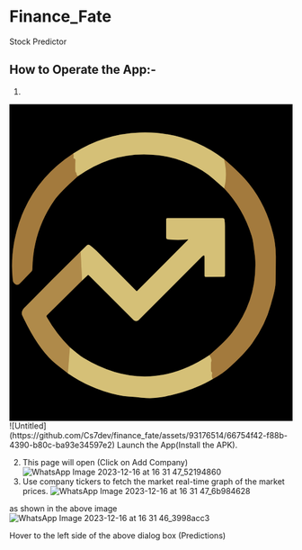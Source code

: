 # Finance_Fate

Stock Predictor

## How to Operate the App:-
1. <?xml version="1.0" encoding="UTF-8" standalone="no"?>
<!DOCTYPE svg PUBLIC "-//W3C//DTD SVG 1.1//EN" "http://www.w3.org/Graphics/SVG/1.1/DTD/svg11.dtd">
<svg xmlns="http://www.w3.org/2000/svg" version="1.1" viewBox="0.00 0.00 145.00 162.00">
<g stroke-width="2.00" fill="none" stroke-linecap="butt">
<path stroke="#523d1f" vector-effect="non-scaling-stroke" d="
  M 32.73 25.14
  Q 8.59 40.92 2.75 68.89
  Q 0.57 79.36 1.73 89.99
  Q 1.86 91.26 2.94 91.99
  Q 4.18 92.84 5.23 91.76
  L 11.24 85.61
  Q 11.74 85.10 11.75 84.39
  Q 12.00 65.10 22.85 49.34
  Q 25.74 45.15 35.06 36.85"
/>
<path stroke="#6b603c" vector-effect="non-scaling-stroke" d="
  M 35.06 36.85
  Q 53.88 23.36 76.41 26.11
  Q 82.91 26.90 89.29 29.38
  Q 96.04 32.00 101.19 35.57
  Q 103.36 37.07 110.00 43.08"
/>
<path stroke="#523d1f" vector-effect="non-scaling-stroke" d="
  M 110.00 43.08
  Q 119.63 53.22 124.03 67.25
  Q 124.65 69.25 124.84 70.93
  C 125.19 74.01 125.83 77.01 125.94 80.09
  Q 126.64 100.55 114.08 116.84
  Q 110.49 121.49 102.44 128.30"
/>
<path stroke="#6b603c" vector-effect="non-scaling-stroke" d="
  M 102.44 128.30
  Q 70.61 149.48 37.80 129.69
  Q 35.96 128.58 31.00 124.37"
/>
<path stroke="#584525" vector-effect="non-scaling-stroke" d="
  M 31.00 124.37
  Q 24.26 117.85 19.05 108.77
  Q 18.80 108.32 19.16 107.96
  L 37.18 90.17"
/>
<path stroke="#6b603c" vector-effect="non-scaling-stroke" d="
  M 37.18 90.17
  L 40.00 87.51
  Q 40.35 87.18 40.69 87.52
  L 63.62 110.41
  A 1.80 1.80 0.0 0 0 66.16 110.41
  L 98.79 77.78
  Q 99.94 76.62 99.94 78.26
  L 99.95 87.74
  Q 99.95 88.29 100.49 88.29
  L 109.77 88.27
  A 0.60 0.60 0.0 0 0 110.37 87.67
  Q 110.39 75.47 110.36 62.27
  Q 110.35 60.71 110.15 59.12
  A 0.96 0.95 -3.4 0 0 109.20 58.28
  L 80.89 58.24
  Q 80.27 58.24 80.27 58.86
  L 80.27 68.12
  A 1.00 0.99 -86.8 0 0 81.15 69.11
  Q 86.25 69.70 91.31 69.13
  Q 91.77 69.08 91.44 69.40
  L 65.54 95.39
  Q 65.19 95.74 64.85 95.39
  Q 54.38 84.83 44.53 74.98
  Q 42.96 73.41 41.21 72.13
  Q 40.38 71.52 39.63 72.24
  L 36.45 75.33"
/>
<path stroke="#584525" vector-effect="non-scaling-stroke" d="
  M 36.45 75.33
  Q 21.81 89.72 7.46 104.28
  Q 6.74 105.01 6.47 105.97
  Q 6.16 107.11 6.58 108.01
  Q 13.87 123.66 21.98 131.28
  Q 23.76 132.95 29.98 137.64"
/>
<path stroke="#6b603c" vector-effect="non-scaling-stroke" d="
  M 29.98 137.64
  Q 41.39 145.55 55.38 148.70
  Q 58.44 149.38 61.59 149.57
  Q 64.67 149.74 67.92 150.11
  Q 72.82 150.65 77.06 149.92
  C 86.62 148.28 95.69 145.48 104.10 140.55"
/>
<path stroke="#523d1f" vector-effect="non-scaling-stroke" d="
  M 104.10 140.55
  Q 109.24 137.89 113.42 133.93
  C 117.27 130.28 121.32 126.43 124.35 122.18
  Q 131.19 112.60 133.86 102.57
  C 134.84 98.91 136.20 94.88 136.30 91.10
  Q 136.40 87.07 136.44 78.07
  Q 136.46 72.29 135.15 66.77
  Q 131.59 51.81 122.77 40.77
  Q 118.51 35.43 109.93 28.13"
/>
<path stroke="#6b603c" vector-effect="non-scaling-stroke" d="
  M 109.93 28.13
  Q 90.83 13.66 66.75 14.51
  Q 48.33 15.15 32.73 25.14"
/>
<path stroke="#bc9d5a" vector-effect="non-scaling-stroke" d="
  M 109.93 28.13
  Q 111.86 36.13 110.00 43.08"
/>
<path stroke="#bc9d5a" vector-effect="non-scaling-stroke" d="
  M 35.06 36.85
  Q 34.29 36.40 34.33 35.61
  Q 34.35 35.17 34.02 34.90
  Q 33.73 34.67 33.72 34.26
  Q 33.65 31.50 33.75 28.60
  Q 33.77 28.20 33.49 27.94
  Q 33.42 27.87 33.32 27.87
  Q 32.72 27.91 32.81 27.25
  Q 32.96 26.25 32.73 25.14"
/>
<path stroke="#bc9d5a" vector-effect="non-scaling-stroke" d="
  M 104.10 140.55
  Q 103.41 139.12 103.77 137.85
  Q 103.88 137.47 103.70 137.12
  Q 103.62 136.98 103.49 136.90
  Q 103.22 136.73 103.22 136.42
  L 103.22 132.45
  Q 103.22 132.05 103.35 131.68
  Q 103.75 130.44 102.44 128.30"
/>
<path stroke="#c2a561" vector-effect="non-scaling-stroke" d="
  M 31.00 124.37
  L 29.98 137.64"
/>
<path stroke="#c2a561" vector-effect="non-scaling-stroke" d="
  M 37.18 90.17
  L 36.45 75.33"
/>
</g>
<path fill="#000000" d="
  M 0.00 0.00
  L 145.00 0.00
  L 145.00 162.00
  L 0.00 162.00
  L 0.00 0.00
  Z
  M 32.73 25.14
  Q 8.59 40.92 2.75 68.89
  Q 0.57 79.36 1.73 89.99
  Q 1.86 91.26 2.94 91.99
  Q 4.18 92.84 5.23 91.76
  L 11.24 85.61
  Q 11.74 85.10 11.75 84.39
  Q 12.00 65.10 22.85 49.34
  Q 25.74 45.15 35.06 36.85
  Q 53.88 23.36 76.41 26.11
  Q 82.91 26.90 89.29 29.38
  Q 96.04 32.00 101.19 35.57
  Q 103.36 37.07 110.00 43.08
  Q 119.63 53.22 124.03 67.25
  Q 124.65 69.25 124.84 70.93
  C 125.19 74.01 125.83 77.01 125.94 80.09
  Q 126.64 100.55 114.08 116.84
  Q 110.49 121.49 102.44 128.30
  Q 70.61 149.48 37.80 129.69
  Q 35.96 128.58 31.00 124.37
  Q 24.26 117.85 19.05 108.77
  Q 18.80 108.32 19.16 107.96
  L 37.18 90.17
  L 40.00 87.51
  Q 40.35 87.18 40.69 87.52
  L 63.62 110.41
  A 1.80 1.80 0.0 0 0 66.16 110.41
  L 98.79 77.78
  Q 99.94 76.62 99.94 78.26
  L 99.95 87.74
  Q 99.95 88.29 100.49 88.29
  L 109.77 88.27
  A 0.60 0.60 0.0 0 0 110.37 87.67
  Q 110.39 75.47 110.36 62.27
  Q 110.35 60.71 110.15 59.12
  A 0.96 0.95 -3.4 0 0 109.20 58.28
  L 80.89 58.24
  Q 80.27 58.24 80.27 58.86
  L 80.27 68.12
  A 1.00 0.99 -86.8 0 0 81.15 69.11
  Q 86.25 69.70 91.31 69.13
  Q 91.77 69.08 91.44 69.40
  L 65.54 95.39
  Q 65.19 95.74 64.85 95.39
  Q 54.38 84.83 44.53 74.98
  Q 42.96 73.41 41.21 72.13
  Q 40.38 71.52 39.63 72.24
  L 36.45 75.33
  Q 21.81 89.72 7.46 104.28
  Q 6.74 105.01 6.47 105.97
  Q 6.16 107.11 6.58 108.01
  Q 13.87 123.66 21.98 131.28
  Q 23.76 132.95 29.98 137.64
  Q 41.39 145.55 55.38 148.70
  Q 58.44 149.38 61.59 149.57
  Q 64.67 149.74 67.92 150.11
  Q 72.82 150.65 77.06 149.92
  C 86.62 148.28 95.69 145.48 104.10 140.55
  Q 109.24 137.89 113.42 133.93
  C 117.27 130.28 121.32 126.43 124.35 122.18
  Q 131.19 112.60 133.86 102.57
  C 134.84 98.91 136.20 94.88 136.30 91.10
  Q 136.40 87.07 136.44 78.07
  Q 136.46 72.29 135.15 66.77
  Q 131.59 51.81 122.77 40.77
  Q 118.51 35.43 109.93 28.13
  Q 90.83 13.66 66.75 14.51
  Q 48.33 15.15 32.73 25.14
  Z"
/>
<path fill="#d5c077" d="
  M 109.93 28.13
  Q 111.86 36.13 110.00 43.08
  Q 103.36 37.07 101.19 35.57
  Q 96.04 32.00 89.29 29.38
  Q 82.91 26.90 76.41 26.11
  Q 53.88 23.36 35.06 36.85
  Q 34.29 36.40 34.33 35.61
  Q 34.35 35.17 34.02 34.90
  Q 33.73 34.67 33.72 34.26
  Q 33.65 31.50 33.75 28.60
  Q 33.77 28.20 33.49 27.94
  Q 33.42 27.87 33.32 27.87
  Q 32.72 27.91 32.81 27.25
  Q 32.96 26.25 32.73 25.14
  Q 48.33 15.15 66.75 14.51
  Q 90.83 13.66 109.93 28.13
  Z"
/>
<path fill="#a37a3d" d="
  M 32.73 25.14
  Q 32.96 26.25 32.81 27.25
  Q 32.72 27.91 33.32 27.87
  Q 33.42 27.87 33.49 27.94
  Q 33.77 28.20 33.75 28.60
  Q 33.65 31.50 33.72 34.26
  Q 33.73 34.67 34.02 34.90
  Q 34.35 35.17 34.33 35.61
  Q 34.29 36.40 35.06 36.85
  Q 25.74 45.15 22.85 49.34
  Q 12.00 65.10 11.75 84.39
  Q 11.74 85.10 11.24 85.61
  L 5.23 91.76
  Q 4.18 92.84 2.94 91.99
  Q 1.86 91.26 1.73 89.99
  Q 0.57 79.36 2.75 68.89
  Q 8.59 40.92 32.73 25.14
  Z"
/>
<path fill="#a37a3d" d="
  M 109.93 28.13
  Q 118.51 35.43 122.77 40.77
  Q 131.59 51.81 135.15 66.77
  Q 136.46 72.29 136.44 78.07
  Q 136.40 87.07 136.30 91.10
  C 136.20 94.88 134.84 98.91 133.86 102.57
  Q 131.19 112.60 124.35 122.18
  C 121.32 126.43 117.27 130.28 113.42 133.93
  Q 109.24 137.89 104.10 140.55
  Q 103.41 139.12 103.77 137.85
  Q 103.88 137.47 103.70 137.12
  Q 103.62 136.98 103.49 136.90
  Q 103.22 136.73 103.22 136.42
  L 103.22 132.45
  Q 103.22 132.05 103.35 131.68
  Q 103.75 130.44 102.44 128.30
  Q 110.49 121.49 114.08 116.84
  Q 126.64 100.55 125.94 80.09
  C 125.83 77.01 125.19 74.01 124.84 70.93
  Q 124.65 69.25 124.03 67.25
  Q 119.63 53.22 110.00 43.08
  Q 111.86 36.13 109.93 28.13
  Z"
/>
<path fill="#d5c077" d="
  M 37.18 90.17
  L 36.45 75.33
  L 39.63 72.24
  Q 40.38 71.52 41.21 72.13
  Q 42.96 73.41 44.53 74.98
  Q 54.38 84.83 64.85 95.39
  Q 65.19 95.74 65.54 95.39
  L 91.44 69.40
  Q 91.77 69.08 91.31 69.13
  Q 86.25 69.70 81.15 69.11
  A 1.00 0.99 -86.8 0 1 80.27 68.12
  L 80.27 58.86
  Q 80.27 58.24 80.89 58.24
  L 109.20 58.28
  A 0.96 0.95 -3.4 0 1 110.15 59.12
  Q 110.35 60.71 110.36 62.27
  Q 110.39 75.47 110.37 87.67
  A 0.60 0.60 0.0 0 1 109.77 88.27
  L 100.49 88.29
  Q 99.95 88.29 99.95 87.74
  L 99.94 78.26
  Q 99.94 76.62 98.79 77.78
  L 66.16 110.41
  A 1.80 1.80 0.0 0 1 63.62 110.41
  L 40.69 87.52
  Q 40.35 87.18 40.00 87.51
  L 37.18 90.17
  Z"
/>
<path fill="#af8a4a" d="
  M 36.45 75.33
  L 37.18 90.17
  L 19.16 107.96
  Q 18.80 108.32 19.05 108.77
  Q 24.26 117.85 31.00 124.37
  L 29.98 137.64
  Q 23.76 132.95 21.98 131.28
  Q 13.87 123.66 6.58 108.01
  Q 6.16 107.11 6.47 105.97
  Q 6.74 105.01 7.46 104.28
  Q 21.81 89.72 36.45 75.33
  Z"
/>
<path fill="#d5c077" d="
  M 31.00 124.37
  Q 35.96 128.58 37.80 129.69
  Q 70.61 149.48 102.44 128.30
  Q 103.75 130.44 103.35 131.68
  Q 103.22 132.05 103.22 132.45
  L 103.22 136.42
  Q 103.22 136.73 103.49 136.90
  Q 103.62 136.98 103.70 137.12
  Q 103.88 137.47 103.77 137.85
  Q 103.41 139.12 104.10 140.55
  C 95.69 145.48 86.62 148.28 77.06 149.92
  Q 72.82 150.65 67.92 150.11
  Q 64.67 149.74 61.59 149.57
  Q 58.44 149.38 55.38 148.70
  Q 41.39 145.55 29.98 137.64
  L 31.00 124.37
  Z"
/>
</svg>
![Untitled](https://github.com/Cs7dev/finance_fate/assets/93176514/66754f42-f88b-4390-b80c-ba93e34597e2)
Launch the App(Install the APK).

2. This page will open (Click on Add Company)
![WhatsApp Image 2023-12-16 at 16 31 47_52194860](https://github.com/Cs7dev/finance_fate/assets/93176514/a2f3cf7c-0ba6-4b99-8818-138f206b561d)
3. Use company tickers to fetch the market real-time graph of the market prices.
![WhatsApp Image 2023-12-16 at 16 31 47_6b984628](https://github.com/Cs7dev/finance_fate/assets/93176514/f39a6eb6-a9c9-4a32-a834-72736abd2303)

as shown in the above image
![WhatsApp Image 2023-12-16 at 16 31 46_3998acc3](https://github.com/Cs7dev/finance_fate/assets/93176514/a76b1fa9-9882-46f4-b42b-b0cdd6414c62)

Hover to the left side of the above dialog box (Predictions)






